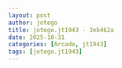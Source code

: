 ```yaml
---
layout: post
author: jotego
title: jotego.jt1943 - 3eb462a
date: 2025-10-31
categories: [Arcade, jt1943]
tags: [jotego.jt1943]
---
```


